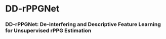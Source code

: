 # DD-rPPGNet
### DD-rPPGNet: De-interfering and Descriptive Feature Learning for Unsupervised rPPG Estimation

